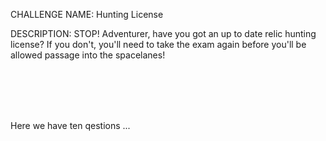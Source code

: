 CHALLENGE NAME: Hunting License

DESCRIPTION: STOP! Adventurer, have you got an up to date relic hunting license? If you don't, you'll need to take the exam again before you'll be allowed passage into the spacelanes!

</br></br></br></br>

Here we have ten qestions ...



